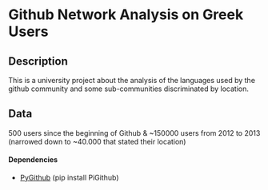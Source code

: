 # Github Network Analysis on Greek Users

## Description
This is a university project about the analysis of the languages used by the github community and some sub-communities discriminated by location.

## Data
500 users since the beginning of Github & ~150000 users from 2012 to 2013 (narrowed down to ~40.000 that stated their location)

#### Dependencies
* [PyGithub](https://github.com/PyGithub/PyGithub) (pip install PiGithub) 
